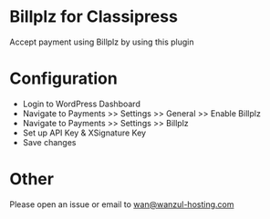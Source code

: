 # Billplz for Classipress
Accept payment using Billplz by using this plugin

# Configuration

* Login to WordPress Dashboard
* Navigate to Payments >> Settings >> General >> Enable Billplz
* Navigate to Payments >> Settings >> Billplz
* Set up API Key & XSignature Key
* Save changes

# Other

Please open an issue or email to wan@wanzul-hosting.com
